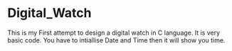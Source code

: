 # Digital_Watch
This is my First attempt to design a digital watch in C language.
It is very basic code.
You have to intiallise Date and Time then it will show you time.
